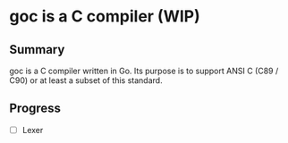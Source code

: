 # goc is a C compiler (WIP)

## Summary

goc is a C compiler written in Go. Its purpose is to support ANSI C (C89 / C90) or at least a subset of this standard.



## Progress

- [ ] Lexer